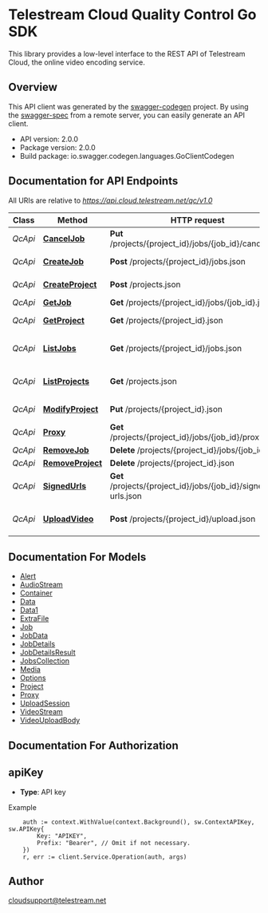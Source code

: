 # Telestream Cloud Quality Control Go SDK

This library provides a low-level interface to the REST API of Telestream Cloud, the online video encoding service.


## Overview
This API client was generated by the [swagger-codegen](https://github.com/swagger-api/swagger-codegen) project.  By using the [swagger-spec](https://github.com/swagger-api/swagger-spec) from a remote server, you can easily generate an API client.

- API version: 2.0.0
- Package version: 2.0.0
- Build package: io.swagger.codegen.languages.GoClientCodegen

## Documentation for API Endpoints

All URIs are relative to *https://api.cloud.telestream.net/qc/v1.0*

Class | Method | HTTP request | Description
------------ | ------------- | ------------- | -------------
*QcApi* | [**CancelJob**](docs/QcApi.md#canceljob) | **Put** /projects/{project_id}/jobs/{job_id}/cancel.json | 
*QcApi* | [**CreateJob**](docs/QcApi.md#createjob) | **Post** /projects/{project_id}/jobs.json | Create a new job
*QcApi* | [**CreateProject**](docs/QcApi.md#createproject) | **Post** /projects.json | Create a new project
*QcApi* | [**GetJob**](docs/QcApi.md#getjob) | **Get** /projects/{project_id}/jobs/{job_id}.json | Get QC job
*QcApi* | [**GetProject**](docs/QcApi.md#getproject) | **Get** /projects/{project_id}.json | Get project by Id
*QcApi* | [**ListJobs**](docs/QcApi.md#listjobs) | **Get** /projects/{project_id}/jobs.json | Get jobs form projects
*QcApi* | [**ListProjects**](docs/QcApi.md#listprojects) | **Get** /projects.json | List all projects for an account
*QcApi* | [**ModifyProject**](docs/QcApi.md#modifyproject) | **Put** /projects/{project_id}.json | Modify project
*QcApi* | [**Proxy**](docs/QcApi.md#proxy) | **Get** /projects/{project_id}/jobs/{job_id}/proxy.json | 
*QcApi* | [**RemoveJob**](docs/QcApi.md#removejob) | **Delete** /projects/{project_id}/jobs/{job_id}.json | 
*QcApi* | [**RemoveProject**](docs/QcApi.md#removeproject) | **Delete** /projects/{project_id}.json | 
*QcApi* | [**SignedUrls**](docs/QcApi.md#signedurls) | **Get** /projects/{project_id}/jobs/{job_id}/signed-urls.json | 
*QcApi* | [**UploadVideo**](docs/QcApi.md#uploadvideo) | **Post** /projects/{project_id}/upload.json | Creates an upload session


## Documentation For Models

 - [Alert](docs/Alert.md)
 - [AudioStream](docs/AudioStream.md)
 - [Container](docs/Container.md)
 - [Data](docs/Data.md)
 - [Data1](docs/Data1.md)
 - [ExtraFile](docs/ExtraFile.md)
 - [Job](docs/Job.md)
 - [JobData](docs/JobData.md)
 - [JobDetails](docs/JobDetails.md)
 - [JobDetailsResult](docs/JobDetailsResult.md)
 - [JobsCollection](docs/JobsCollection.md)
 - [Media](docs/Media.md)
 - [Options](docs/Options.md)
 - [Project](docs/Project.md)
 - [Proxy](docs/Proxy.md)
 - [UploadSession](docs/UploadSession.md)
 - [VideoStream](docs/VideoStream.md)
 - [VideoUploadBody](docs/VideoUploadBody.md)


## Documentation For Authorization

## apiKey
- **Type**: API key 

Example
```
	auth := context.WithValue(context.Background(), sw.ContextAPIKey, sw.APIKey{
		Key: "APIKEY",
		Prefix: "Bearer", // Omit if not necessary.
	})
    r, err := client.Service.Operation(auth, args)
```

## Author

cloudsupport@telestream.net

